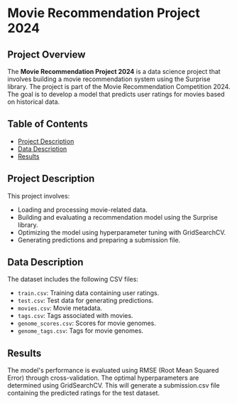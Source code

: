 # Movie Recommendation Project 2024

## Project Overview

The **Movie Recommendation Project 2024** is a data science project that involves building a movie recommendation system using the Surprise library. The project is part of the Movie Recommendation Competition 2024. The goal is to develop a model that predicts user ratings for movies based on historical data.

## Table of Contents

- [Project Description](#project-description)
- [Data Description](#data-description)
- [Results](#results)
  

## Project Description

This project involves:
- Loading and processing movie-related data.
- Building and evaluating a recommendation model using the Surprise library.
- Optimizing the model using hyperparameter tuning with GridSearchCV.
- Generating predictions and preparing a submission file.

## Data Description

The dataset includes the following CSV files:
- `train.csv`: Training data containing user ratings.
- `test.csv`: Test data for generating predictions.
- `movies.csv`: Movie metadata.
- `tags.csv`: Tags associated with movies.
- `genome_scores.csv`: Scores for movie genomes.
- `genome_tags.csv`: Tags for movie genomes.

## Results
The model's performance is evaluated using RMSE (Root Mean Squared Error) through cross-validation. The optimal hyperparameters are determined using GridSearchCV.
This will generate a submission.csv file containing the predicted ratings for the test dataset.
